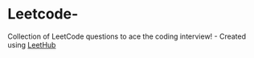 # Leetcode-
Collection of LeetCode questions to ace the coding interview! - Created using [LeetHub](https://github.com/QasimWani/LeetHub)
